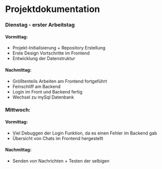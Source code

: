 # Projektdokumentation

### Dienstag - erster Arbeitstag

#### Vormittag:

- Projekt-Initialisierung + Repository Erstellung
- Erste Design Vortschritte im Frontend
- Entwicklung der Datenstruktur

#### Nachmittag:

- Größtenteils Arbeiten am Frontend fortgeführt
- Feinschliff am Backend
- Login im Front und Backend fertig
- Wechsel zu mySql Datenbank

### Mittwoch:

#### Vormittag:

- Viel Debuggen der Login Funktion, da es einen Fehler im Backend gab
- Übersicht von Chats im Frontend hergestellt

#### Nachmittag:

- Senden von Nachrichten + Testen der selbigen